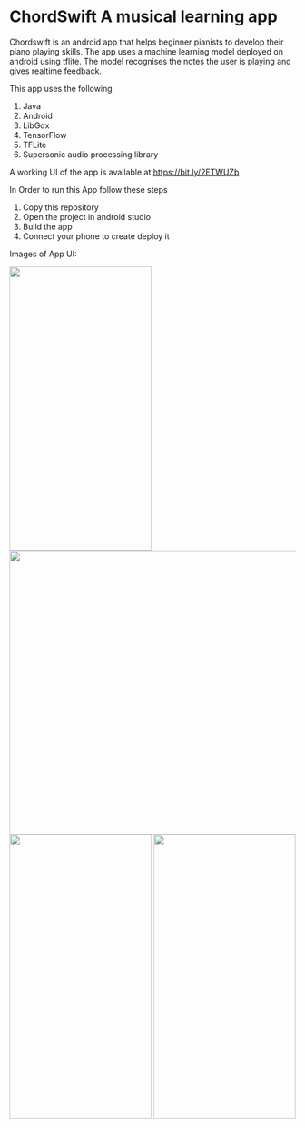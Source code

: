 # ChordSwift A musical learning app
Chordswift is an android app that helps beginner pianists to develop their piano playing skills. The app uses a machine learning model deployed on android using tflite. The model recognises the notes the user is playing and gives realtime feedback.

This app uses the following
1) Java
2) Android
3) LibGdx
4) TensorFlow
5) TFLite
6) Supersonic audio processing library

A working UI of the app is available at https://bit.ly/2ETWUZb

In Order to run this App follow these steps
1) Copy this repository 
2) Open the project in android studio
3) Build the app
4) Connect your phone to create deploy it

Images of App UI:

<img src="https://drive.google.com/uc?export=view&id=1fj1YjiKLAFopGsOTrWVM20goNp0abz9U" height="500" width="250">

<img src="https://drive.google.com/uc?export=view&id=1q617xWVY6El2F4SLViMAaS1zDtqYK0Ly" height="500" width="700">

<img src="https://drive.google.com/uc?export=view&id=1zlqHy0UFoakn-zLKsI1e8jbv69_IhbGi" height="500" width="250">

<img src="https://drive.google.com/uc?export=view&id=1OGQReDJkQZj0bb_fVM_yVJUvvsPKYXbg" height="500" width="250">
